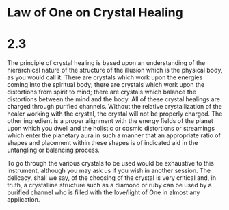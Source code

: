 # Law of One on Crystal Healing

# 2.3
The principle of crystal healing is based upon an understanding of the hierarchical nature of the structure of the illusion which is the physical body, as you would call it. There are crystals which work upon the energies coming into the spiritual body; there are crystals which work upon the distortions from spirit to mind; there are crystals which balance the distortions between the mind and the body. All of these crystal healings are charged through purified channels. Without the relative crystallization of the healer working with the crystal, the crystal will not be properly charged. The other ingredient is a proper alignment with the energy fields of the planet upon which you dwell and the holistic or cosmic distortions or streamings which enter the planetary aura in such a manner that an appropriate ratio of shapes and placement within these shapes is of indicated aid in the untangling or balancing process.

To go through the various crystals to be used would be exhaustive to this instrument, although you may ask us if you wish in another session. The delicacy, shall we say, of the choosing of the crystal is very critical and, in truth, a crystalline structure such as a diamond or ruby can be used by a purified channel who is filled with the love/light of One in almost any application.